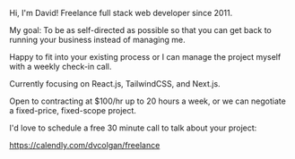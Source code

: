 Hi, I'm David! Freelance full stack web developer since 2011.

My goal: To be as self-directed as possible so that you can get back to running your business instead of managing me.

Happy to fit into your existing process or I can manage the project myself with a weekly check-in call.

Currently focusing on React.js, TailwindCSS, and Next.js.

Open to contracting at $100/hr up to 20 hours a week, or we can negotiate a fixed-price, fixed-scope project.

I'd love to schedule a free 30 minute call to talk about your project:

https://calendly.com/dvcolgan/freelance
